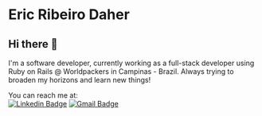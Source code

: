 # Eric Ribeiro Daher

## Hi there 👋

I'm a software developer, currently working as a full-stack developer using Ruby on Rails @ Worldpackers in Campinas - Brazil. Always trying to broaden my horizons and learn new things!

You can reach me at: <br/>
[![Linkedin Badge](https://img.shields.io/badge/-EricDaher-blue?style=flat-square&logo=Linkedin&logoColor=white&link=https://www.linkedin.com/in/eric-ribeiro-daher-7aa8a0b7/)](https://www.linkedin.com/in/eric-ribeiro-daher-7aa8a0b7/)
[![Gmail Badge](https://img.shields.io/badge/-ericdaher2@gmail.com-c14438?style=flat-square&logo=Gmail&logoColor=white&link=mailto:ericdaher2@gmail.com)](mailto:ericdaher2@gmail.com)
